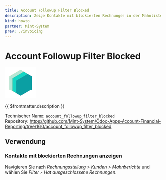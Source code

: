 ```yaml
---
title: Account Followup Filter Blocked
description: Zeige Kontakte mit blockierten Rechnungen in der Mahnliste.
kind: howto
partner: Mint-System
prev: ./invoicing
---
```


# Account Followup Filter Blocked

![icon_oms_box](attachments/icons_odoo_mint_system.png)

{{ $frontmatter.description }}

Technischer Name: `account_followup_filter_blocked`\
Repository: <https://github.com/Mint-System/Odoo-Apps-Account-Financial-Reporting/tree/16.0/account_followup_filter_blocked>

## Verwendung

### Kontakte mit blockierten Rechnungen anzeigen

Navigieren Sie nach _Rechnungsstellung > Kunden > Mahnberichte_ und wählen Sie _Filter > Hat ausgeschlossene Rechnungen_.
